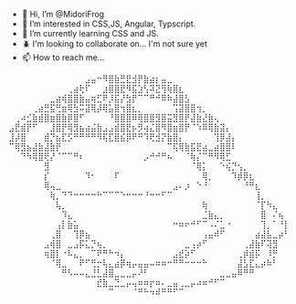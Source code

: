 - 🐸 Hi, I’m @MidoriFrog
- 👾 I’m interested in CSS,JS, Angular, Typscript.
- 🌱 I’m currently learning   CSS and JS.
- 🪲 I'm looking to collaborate on... I'm not sure yet
- 📫 How to reach me...

⠀⠀⠀⠀⠀⠀⠀⠀⠀⠀⠀⠀⠀⣠⣤⠒⠻⣿⣷⣛⣟⣺⡟⣷⣴⡆⣤⣀⠀⠀⠀⠀⠀⠀⠀⠀⠀⠀⠀⠀⠀⠀⠀⠀⠀⠀⠀⠀
⠀⠀⠀⠀⠀⠀⠀⠀⠀⠀⢀⣴⢗⠏⠀⠀⣰⣿⣿⣟⠻⣯⣱⢣⠽⣝⢻⢷⣿⣆⠀⠀⠀⠀⠀⠀⠀⠀⠀⠀⠀⠀⠀⠀⠀⠀⠀⠀
⠀⠀⠀⠀⠀⠀⠀⣀⣴⢾⣿⣿⣷⣤⢶⣋⠟⡸⣯⡜⣳⡟⠉⠉⠛⠚⠿⠷⣼⣿⣣⠀⠀⠀⠀⠀⠀⠀⠀⠀⠀⠀⠀⠀⠀⠀⠀⠀
⠀⠀⠀⠀⢀⣴⣛⣯⢛⣶⢿⣳⠭⣽⢿⡼⢿⣥⣿⢲⣿⣆⡀⠀⠀⠀⠀⠀⢩⣽⣿⣿⢲⡀⠀⠀⠀⠀⠀⠀⠀⠀⠀⠀⠀⠀⠀⠀
⠀⢀⠴⣊⣷⣾⣿⣶⣿⣷⡿⣿⠋⠀⠀⠀⠀⠘⣿⣿⣿⠿⢿⣿⣿⣻⣿⣭⣻⣿⡟⣼⣷⣜⣷⢄⠀⠀⠀⠀⠀⠀⠀⠀⠀⠀⠀⠀
⣠⣟⣾⡟⠋⠀⠀⣸⣿⡟⢿⣻⣦⣴⣬⣷⣠⣠⣾⣿⣟⡦⡻⢴⣌⣿⠻⣿⣶⣿⡟⠈⠱⠿⢿⣷⣽⡄⠀⠀⠀⠀⠀⠀⠀⠀⠀⠀
⣸⡼⣿⠀⠀⠀⣾⡙⣦⣏⡫⠛⠛⠛⠛⠻⢯⣏⣿⣮⡿⠟⠛⠹⢟⣺⡝⣷⣿⡄⠀⠀⠀⠀⠀⢹⡿⣼⡄⠀⠀⠀⠀⠀⠀⠀⠀⠀
⠉⢿⣻⣦⣼⣷⣼⣷⡟⠀⠀⠀⠀⠀⠀⠀⠀⠀⠀⠀⠀⠀⠀⠀⠀⠀⠀⠉⢯⢿⣷⣯⣟⣴⣀⣴⣿⣿⠇⠀⠀⠀⠀⠀⠀⠀⠀⠀
⠀⠀⠙⠳⢿⣿⢟⡜⠈⠉⠉⠛⠆⠀⠀⠀⠀⠀⠀⠀⠀⠀⠀⡠⠚⠚⠛⠦⠀⠀⠈⢷⡌⠉⠛⠻⢿⣋⠀⠀⠀⠀⠀⠀⠀⠀⠀⠀
⠀⠀⠀⠀⠀⠀⣻⠀⠀⠀⠀⠀⠀⠀⠀⠀⠀⠀⠀⠀⠀⠀⠀⠀⠀⠀⠀⠀⠀⠀⠀⠈⢿⡅⠀⠀⠑⢮⡙⢢⡀⠀⠀⠀⠀⠀⠀⠀
⠀⠀⠀⠀⠀⠀⡎⠀⠀⠀⠀⠀⠀⠹⠂⠀⠀⠀⠏⠀⠀⠀⠀⠀⠀⠀⠀⠀⠀⠀⠀⠀⠀⢿⡀⠀⠀⠀⠹⡾⡿⣆⠀⠀⠀⠀⠀⠀
⠀⠀⠀⠀⠀⠀⢿⢤⣀⠀⠀⠀⠀⠀⠀⠀⠀⠀⠀⠀⠀⠀⠀⠀⠀⠀⠀⠀⣠⠄⡰⠀⠑⠘⠀⠀⠀⠀⠀⠀⠘⠛⣆⠀⠀⠀⠀⠀
⠀⠀⠀⠀⠀⠀⠀⢷⡀⠙⠙⠒⠒⠒⠒⠓⠉⠉⠉⠑⠒⠒⠒⠘⠒⠒⠋⠉⠀⠀⠀⠀⠀⠀⠀⠀⠀⠀⠀⠀⠀⠀⢸⡀⠀⠀⠀⠀
⠀⠀⠀⠀⠀⠀⠀⠀⢧⡀⠀⠀⠀⠀⠀⠀⠀⠀⠀⠀⠀⠀⠀⠀⠀⠀⠀⠀⠀⠀⠀⠀⠀⢷⠀⠀⠀⠀⠀⠀⠀⠀⠈⡏⠳⣄⠀⠀
⠀⠀⠀⠀⠀⠀⠀⠀⠀⠹⣄⠀⠀⠀⠀⠀⠀⠀⠀⠀⠀⠀⠀⠀⠀⠀⠀⠀⠀⠀⠀⠀⠀⣈⣷⣄⡀⠀⠀⠀⠀⠀⠀⣿⠀⠌⢦⠀
⠀⠀⠀⠀⠀⠀⠀⠀⢠⡇⣷⣥⠀⠀⠀⠀⠀⠀⠀⠀⠀⠀⠀⠀⠀⠀⠀⠀⠒⠶⠖⠚⠋⠉⠠⠌⣁⠐⠀⠀⠀⠀⠀⢹⡀⠁⠘⡇
⠀⠀⠀⠀⠀⠀⠀⢀⣿⠀⠀⢹⡿⣦⠀⠀⠀⠀⠀⠀⠀⠀⠀⠀⠀⠀⠀⠀⠀⠀⠀⠀⠀⢠⣤⠾⠋⠀⠀⠀⠀⠀⣴⣼⣧⣀⡴⠃
⠀⠀⠀⠀⠀⠀⣠⢾⣿⠀⣀⣠⡯⣅⡙⢦⡀⠀⠀⠀⠀⠀⠀⠀⠀⠀⠀⠀⠀⠀⣀⢠⡴⠋⠀⠀⠀⠀⠀⠀⢀⣼⣷⠏⢽⣻⠀⠀
⠀⠀⠀⠀⠀⠀⢶⣿⡇⠐⠧⣄⡀⠀⠉⠟⠛⠓⠲⡄⠀⠀⠀⠀⠀⠀⠀⠀⣠⣞⡵⠋⠀⠀⠀⠀⠀⠀⠀⢀⡾⣾⡯⠀⠸⡛⠀⠀
⠀⠀⠀⠀⠀⠀⠀⠈⢿⣀⠀⠀⠟⠋⢛⡒⢧⣄⣴⡿⢶⡤⣤⣤⠤⠶⠶⠒⠛⠛⠒⠒⠒⠓⠀⠀⠀⠀⠀⣼⣣⣏⣄⡴⠷⠃⠀⠀
⠀⠀⠀⠀⠀⠀⠀⠀⠀⠛⠣⠤⠤⣄⣘⣃⣼⣿⣀⣀⣀⡤⠜⠃⠀⠀⠀⠀⠀⠀⠀⠀⠀⠀⠀⠀⣀⣀⣤⠿⠛⠛⠀⠀⠀⠀⠀⠀
⠀⠀⠀⠀⠀⠀⠀⠀⠀⠀⠀⠀⠀⠀⠀⣞⣷⣀⣙⣀⡤⢤⠶⠶⡖⠶⠄⣀⣤⢀⣀⡤⠴⠶⠚⠋⠉⠀⠀⠀⠀⠀⠀⠀⠀⠀⠀⠀
⠀⠀⠀⠀⠀⠀⠀⠀⠀⠀⠀⠀⠀⠀⠀⠀⠀⠉⠀⠀⠀⠈⠛⠓⠲⠾⠛⠛⠋⠉⠀⠀⠀⠀⠀⠀⠀⠀⠀⠀⠀⠀⠀⠀⠀⠀⠀⠀
<!---
MidoriFrog/MidoriFrog is a ✨ special ✨ repository because its `README.md` (this file) appears on your GitHub profile.
You can click the Preview link to take a look at your changes.
--->
